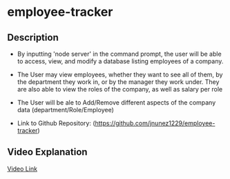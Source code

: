 # employee-tracker


## Description

 *  By inputting 'node server' in the command prompt, the user will be able to access, view, and modify a database listing employees of a company.


 *  The User may view employees, whether they want to see all of them, by the department they work in, or by the manager they work under. They are also able to view the roles of the company, as well as salary per role

 *  The User will be ale to Add/Remove different aspects of the company data (department/Role/Employee) 

 *  Link to Github Repository: (https://github.com/jnunez1229/employee-tracker)

## Video Explanation

[Video Link](https://drive.google.com/file/d/1sgQ3L8eEFSroGrhB7ZdoXdEBFMIpfAnX/view)